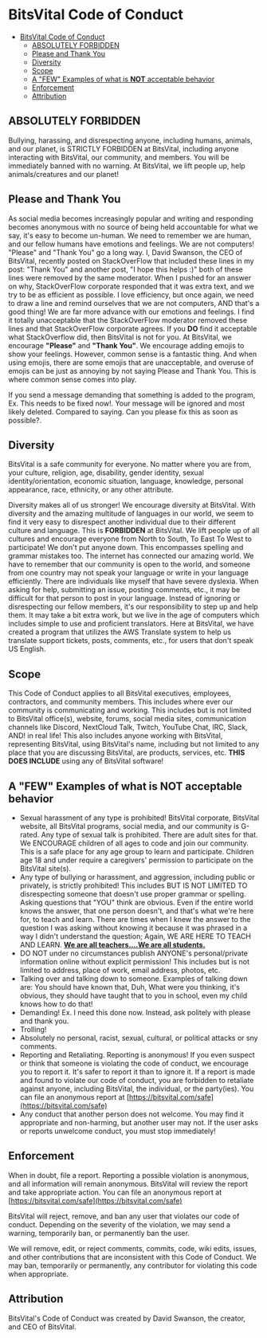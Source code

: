 # BitsVital Code of Conduct

- [BitsVital Code of Conduct](#bitsvital-code-of-conduct)
  - [ABSOLUTELY FORBIDDEN](#absolutely-forbidden)
  - [Please and Thank You](#please-and-thank-you)
  - [Diversity](#diversity)
  - [Scope](#scope)
  - [A "FEW" Examples of what is **NOT** acceptable behavior](#a-few-examples-of-what-is-not-acceptable-behavior)
  - [Enforcement](#enforcement)
  - [Attribution](#attribution)

## ABSOLUTELY FORBIDDEN

Bullying, harassing, and disrespecting anyone, including humans, animals, and our planet, is STRICTLY FORBIDDEN at BitsVital, including anyone interacting with BitsVital, our community, and members. You will be immediately banned with no warning. At BitsVital, we lift people up, help animals/creatures and our planet!

## Please and Thank You

As social media becomes increasingly popular and writing and responding becomes anonymous with no source of being held accountable for what we say, it's easy to become un-human. We need to remember we are human, and our fellow humans have emotions and feelings. We are not computers! "Please" and "Thank You" go a long way. I, David Swanson, the CEO of BitsVital, recently posted on StackOverFlow that included these lines in my post: "Thank You" and another post, "I hope this helps :)" both of these lines were removed by the same moderator. When I pushed for an answer on why, StackOverFlow corporate responded that it was extra text, and we try to be as efficient as possible. I love efficiency, but once again, we need to draw a line and remind ourselves that we are not computers, AND that's a good thing! We are far more advance with our emotions and feelings. I find it totally unacceptable that the StackOverFlow moderator removed these lines and that StackOverFlow corporate agrees. If you **DO** find it acceptable what StackOverflow did, then BitsVital is not for you. At BitsVital, we encourage **"Please"** and **"Thank You"**. We encourage adding emojis to show your feelings. However, common sense is a fantastic thing. And when using emojis, there are some emojis that are unacceptable, and overuse of emojis can be just as annoying by not saying Please and Thank You. This is where common sense comes into play.

If you send a message demanding that something is added to the program, Ex. This needs to be fixed now!. Your message will be ignored and most likely deleted. Compared to saying. Can you please fix this as soon as possible?.

## Diversity

BitsVital is a safe community for everyone. No matter where you are from, your culture, religion, age, disability, gender identity, sexual identity/orientation, economic situation, language, knowledge, personal appearance, race, ethnicity, or any other attribute.

Diversity makes all of us stronger! We encourage diversity at BitsVital. With diversity and the amazing multitude of languages in our world, we seem to find it very easy to disrespect another individual due to their different culture and language. This is **FORBIDDEN** at BitsVital. We lift people up of all cultures and encourage everyone from North to South, To East To West to participate! We don't put anyone down. This encompasses spelling and grammar mistakes too. The internet has connected our amazing world. We have to remember that our community is open to the world, and someone from one country may not speak your language or write in your language efficiently. There are individuals like myself that have severe dyslexia. When asking for help, submitting an issue, posting comments, etc., it may be difficult for that person to post in your language. Instead of ignoring or disrespecting our fellow members, it's our responsibility to step up and help them. It may take a bit extra work, but we live in the age of computers which includes simple to use and proficient translators. Here at BitsVital, we have created a program that utilizes the AWS Translate system to help us translate support tickets, posts, comments, etc., for users that don't speak US English.

## Scope

This Code of Conduct applies to all BitsVital executives, employees, contractors, and community members. This includes where ever our community is communicating and working. This includes but is not limited to BitsVital office(s), website, forums, social media sites, communication channels like Discord, NextCloud Talk, Twitch, YouTube Chat, IRC, Slack, AND! in real life! This also includes anyone working with BitsVital, representing BitsVital, using BitsVital's name, including but not limited to any place that you are discussing BitsVital, are products, services, etc. **THIS DOES INCLUDE** using any of BitsVital software!

## A "FEW" Examples of what is **NOT** acceptable behavior

- Sexual harassment of any type is prohibited! BitsVital corporate, BitsVital website, all BitsVital programs, social media, and our community is G-rated. Any type of sexual talk is prohibited. There are adult sites for that. We ENCOURAGE children of all ages to code and join our community. This is a safe place for any age group to learn and participate. Children age 18 and under require a caregivers' permission to participate on the BitsVital site(s).
- Any type of bullying or harassment, and aggression, including public or privately, is strictly prohibited! This includes BUT IS NOT LIMITED TO disrespecting someone that doesn't use proper grammar or spelling. Asking questions that "YOU" think are obvious. Even if the entire world knows the answer, that one person doesn't, and that's what we're here for, to teach and learn. There are times when I knew the answer to the question I was asking without knowing it because it was phrased in a way I didn't understand the question; Again, WE ARE HERE TO TEACH AND LEARN. <span style="text-decoration: underline">**We are all teachers....We are all students.**
- DO NOT under no circumstances publish ANYONE's personal/private information online without explicit permission! This includes but is not limited to address, place of work, email address, photos, etc.
- Talking over and talking down to someone. Examples of talking down are: You should have known that, Duh, What were you thinking, it's obvious, they should have taught that to you in school, even my child knows how to do that!
- Demanding! Ex. I need this done now. Instead, ask politely with please and thank you.
- Trolling!
- Absolutely no personal, racist, sexual, cultural, or political attacks or sny comments.
- Reporting and Retaliating. Reporting is anonymous! If you even suspect or think that someone is violating the code of conduct, we encourage you to report it. It's safer to report it than to ignore it. If a report is made and found to violate our code of conduct, you are forbidden to retaliate against anyone, including BitsVital, the individual, or the party(ies). You can file an anonymous report at [https://bitsvital.com/safe](https://bitsvital.com/safe)
- Any conduct that another person does not welcome. You may find it appropriate and non-harming, but another user may not. If the user asks or reports unwelcome conduct, you must stop immediately!

## Enforcement

When in doubt, file a report. Reporting a possible violation is anonymous, and all information will remain anonymous. BitsVital will review the report and take appropriate action. You can file an anonymous report at [https://bitsvital.com/safe](https://bitsvital.com/safe)

BitsVital will reject, remove, and ban any user that violates our code of conduct. Depending on the severity of the violation, we may send a warning, temporarily ban, or permanently ban the user.

We will remove, edit, or reject comments, commits, code, wiki edits, issues, and other contributions that are inconsistent with this Code of Conduct. We may ban, temporarily or permanently, any contributor for violating this code when appropriate.

## Attribution

BitsVital's Code of Conduct was created by David Swanson, the creator, and CEO of BitsVital.
